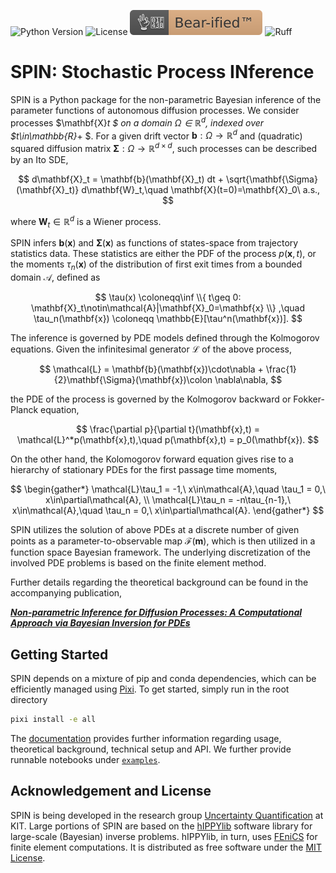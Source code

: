 ![Python Version](https://img.shields.io/python/required-version-toml?tomlFilePath=https%3A%2F%2Fraw.githubusercontent.com%2FUQatKIT%2FSPIN%2Fmain%2Fpyproject.toml)
![License](https://img.shields.io/github/license/UQatKIT/SPIN)
![Beartype](https://github.com/beartype/beartype-assets/raw/main/badge/bear-ified.svg)
![Ruff](https://img.shields.io/endpoint?url=https://raw.githubusercontent.com/astral-sh/ruff/main/assets/badge/v2.json)

# SPIN: Stochastic Process INference

SPIN is a Python package for the non-parametric Bayesian inference of the parameter functions of autonomous diffusion processes. We consider processes $\mathbf{X}_t $ on a domain $\Omega\in\mathbb{R}^d$, indexed over $t\in\mathbb{R}_+ $. For a given drift vector $\mathbf{b}: \Omega\to\mathbb{R}^d$ and (quadratic) squared diffusion matrix $\mathbf{\Sigma}:\Omega\to\mathbb{R}^{d\times d}$, such processes can be described by an Ito SDE,

$$
    d\mathbf{X}_t = \mathbf{b}(\mathbf{X}_t) dt + \sqrt{\mathbf{\Sigma}(\mathbf{X}_t)} d\mathbf{W}_t,\quad \mathbf{X}(t=0)=\mathbf{X}_0\ a.s.,
$$

where $\mathbf{W}_t\in\mathbb{R}^d$ is a Wiener process.

SPIN infers $\mathbf{b}(\mathbf{x})$ and $\mathbf{\Sigma}(\mathbf{x})$ as functions of states-space from trajectory statistics data. These statistics are either the PDF of the process $p(\mathbf{x},t)$, or the moments $\tau_n(\mathbf{x})$ of the distribution of first exit times from a bounded domain $\mathcal{A}$, defined as

$$
    \tau(x) \coloneqq\inf \\{ t\geq 0: \mathbf{X}_t\notin\mathcal{A}|\mathbf{X}_0=\mathbf{x} \\} ,\quad \tau_n(\mathbf{x}) \coloneqq \mathbb{E}[\tau^n(\mathbf{x})].
$$

The inference is governed by PDE models defined through the Kolmogorov equations. Given the infinitesimal generator $\mathcal{L}$ of the above process,

$$
    \mathcal{L} = \mathbf{b}(\mathbf{x})\cdot\nabla + \frac{1}{2}\mathbf{\Sigma}(\mathbf{x})\colon \nabla\nabla,
$$

the PDE of the process is governed by the Kolmogorov backward or Fokker-Planck equation,

$$
    \frac{\partial p}{\partial t}(\mathbf{x},t) = \mathcal{L}^*p(\mathbf{x},t),\quad p(\mathbf{x},t) = p_0(\mathbf{x}).
$$

On the other hand, the Kolomogorov forward equation gives rise to a hierarchy of stationary PDEs for the first passage time moments,

$$
\begin{gather*}
    \mathcal{L}\tau_1 = -1,\ x\in\mathcal{A},\quad \tau_1 = 0,\ x\in\partial\mathcal{A}, \\
    \mathcal{L}\tau_n = -n\tau_{n-1},\ x\in\mathcal{A},\quad \tau_n = 0,\ x\in\partial\mathcal{A}.
\end{gather*}
$$

SPIN utilizes the solution of above PDEs at a discrete number of given points as a parameter-to-observable map $\mathcal{F}(\mathbf{m})$, which is then utilized in a function space Bayesian framework. The underlying discretization of the involved PDE problems is based on the finite element method.

Further details regarding the theoretical background can be found in the accompanying publication,

***[Non-parametric Inference for Diffusion Processes:
A Computational Approach via Bayesian Inversion
for PDEs](https://arxiv.org/abs/2411.02324)***

## Getting Started

SPIN depends on a mixture of pip and conda dependencies, which can be efficiently managed using [Pixi](https://pixi.sh/latest/). To get started, simply run in the root directory

```bash
pixi install -e all
```

The [documentation](https://uqatkit.github.io/SPIN/) provides further information regarding usage, theoretical background, technical setup and API. We further provide runnable notebooks under [`examples`](https://github.com/UQatKIT/SPIN/tree/main/examples).

## Acknowledgement and License

SPIN is being developed in the research group [Uncertainty Quantification](https://www.scc.kit.edu/forschung/uq.php) at KIT.
Large portions of SPIN are based on the [hIPPYlib](https://dl.acm.org/doi/10.1145/3428447) software library for large-scale (Bayesian) inverse problems. hIPPYlib, in turn, uses [FEniCS](https://fenicsproject.org/) for finite element computations.
It is distributed as free software under the [MIT License](https://choosealicense.com/licenses/mit/).